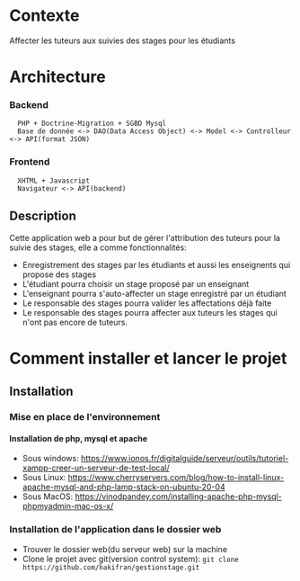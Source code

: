 # Contexte
Affecter les tuteurs aux suivies des stages pour les étudiants
# Architecture
### Backend
```
  PHP + Doctrine-Migration + SGBD Mysql
  Base de donnée <-> DAO(Data Access Object) <-> Model <-> Controlleur <-> API(format JSON)
```
### Frontend
```
  XHTML + Javascript
  Navigateur <-> API(backend)
```
## Description
Cette application web a pour but de gérer l'attribution des tuteurs pour la suivie des stages, elle a comme fonctionnalités:
- Enregistrement des stages par les étudiants et aussi les enseignents qui propose des stages
- L'étudiant pourra choisir un stage proposé par un enseignant
- L'enseignant pourra s'auto-affecter un stage enregistré par un étudiant
- Le responsable des stages pourra valider les affectations déjà faite
- Le responsable des stages pourra affecter aux tuteurs les stages qui n'ont pas encore de tuteurs.

# Comment installer et lancer le projet

## Installation

### Mise en place de l'environnement
#### Installation de php, mysql et apache
- Sous windows: https://www.ionos.fr/digitalguide/serveur/outils/tutoriel-xampp-creer-un-serveur-de-test-local/
- Sous Linux: https://www.cherryservers.com/blog/how-to-install-linux-apache-mysql-and-php-lamp-stack-on-ubuntu-20-04
- Sous MacOS: https://vinodpandey.com/installing-apache-php-mysql-phpmyadmin-mac-os-x/

### Installation de l'application dans le dossier web
- Trouver le dossier web(du serveur web) sur la machine
- Clone le projet avec git(version control system): `git clone https://github.com/hakifran/gestionstage.git`
